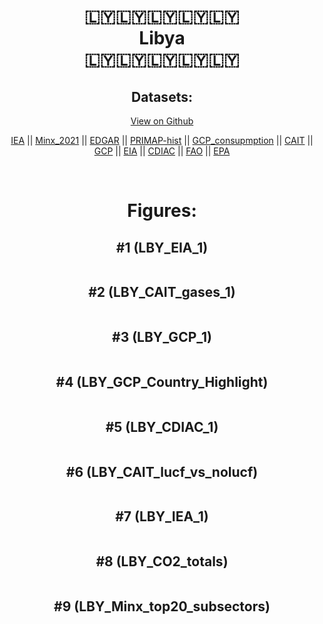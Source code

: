 
<center>
<h1 align="center">
🇱🇾🇱🇾🇱🇾🇱🇾🇱🇾
<br>
Libya
<br>
🇱🇾🇱🇾🇱🇾🇱🇾🇱🇾
</h1>
<h2>Datasets:</h2>
<p><a href="https://github.com/dquintani/GreenhouseData/tree/master/country_data/LBY_Libya/data">View on Github</a>
<br></p><p><a href="data/LBY_IEA.csv">IEA</a> || <a href="data/LBY_Minx_2021.csv">Minx_2021</a> || <a href="data/LBY_EDGAR.csv">EDGAR</a> || <a href="data/LBY_PRIMAP-hist.csv">PRIMAP-hist</a> || <a href="data/LBY_GCP_consupmption.csv">GCP_consupmption</a> || <a href="data/LBY_CAIT.csv">CAIT</a> || <a href="data/LBY_GCP.csv">GCP</a> || <a href="data/LBY_EIA.csv">EIA</a> || <a href="data/LBY_CDIAC.csv">CDIAC</a> || <a href="data/LBY_FAO.csv">FAO</a> || <a href="data/LBY_EPA.csv">EPA</a></p><p><br></p>
<h1>Figures:</h1><h2>#1 (LBY_EIA_1)</h2>
<p><img alt="" src="figures/LBY_EIA_1.png" /></p><h2>#2 (LBY_CAIT_gases_1)</h2>
<p><img alt="" src="figures/LBY_CAIT_gases_1.png" /></p><h2>#3 (LBY_GCP_1)</h2>
<p><img alt="" src="figures/LBY_GCP_1.png" /></p><h2>#4 (LBY_GCP_Country_Highlight)</h2>
<p><img alt="" src="figures/LBY_GCP_Country_Highlight.png" /></p><h2>#5 (LBY_CDIAC_1)</h2>
<p><img alt="" src="figures/LBY_CDIAC_1.png" /></p><h2>#6 (LBY_CAIT_lucf_vs_nolucf)</h2>
<p><img alt="" src="figures/LBY_CAIT_lucf_vs_nolucf.png" /></p><h2>#7 (LBY_IEA_1)</h2>
<p><img alt="" src="figures/LBY_IEA_1.png" /></p><h2>#8 (LBY_CO2_totals)</h2>
<p><img alt="" src="figures/LBY_CO2_totals.png" /></p><h2>#9 (LBY_Minx_top20_subsectors)</h2>
<p><img alt="" src="figures/LBY_Minx_top20_subsectors.png" /></p>
